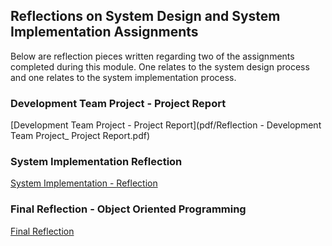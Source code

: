 ## Reflections on System Design and System Implementation Assignments

Below are reflection pieces written regarding two of the assignments completed during this module. One relates to the system design process and one relates to the system implementation process.

### Development Team Project - Project Report

[Development Team Project - Project Report](pdf/Reflection - Development Team Project_ Project Report.pdf)


### System Implementation Reflection

[System Implementation - Reflection](/pdf/s_ystem_implementation_reflection.pdf) 


### Final Reflection - Object Oriented Programming
[Final Reflection](/pdf/final_reflection.pdf) 

